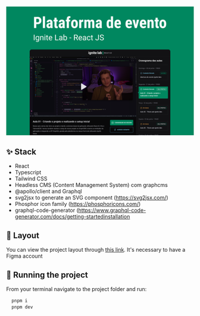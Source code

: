 ![App Screenshot](.github/cover.png)

## ✨ Stack

- React
- Typescript
- Tailwind CSS
- Headless CMS (Content Management System) com graphcms
- @apollo/client and Graphql
- svg2jsx to generate an SVG component (https://svg2jsx.com/)
- Phosphor icon family (https://phosphoricons.com/)
- graphql-code-generator (https://www.graphql-code-generator.com/docs/getting-startedinstallation

## 🔖 Layout

You can view the project layout through [this link](https://www.figma.com/community/file/1120711251998877938). It's necessary to have a Figma account

## 🚀 Running the project

From your terminal navigate to the project folder and run:

```cl
  pnpm i
  pnpm dev
```
